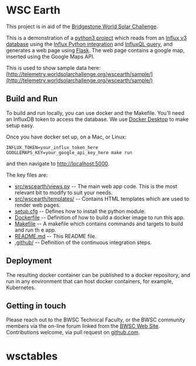 # WSC Earth

This project is in aid of the [Bridgestone World Solar Challenge](https://www.worldsolarchallenge.org/).

This is a demonstration of a [python3 project](https://www.python.org/) which reads from an [Influx v3 database](https://www.influxdata.com/) using the [Influx Python integration](https://docs.influxdata.com/influxdb/cloud-serverless/reference/client-libraries/v3/python/) and [InfluxQL query](https://docs.influxdata.com/influxdb/cloud-serverless/reference/influxql/), and generates a web page using [Flask](https://flask.palletsprojects.com/en/2.1.x/). The web page contains a google map, inserted using the Google Maps API.

This is used to show sample data here: [http://telemetry.worldsolarchallenge.org/wscearth/sample/](http://telemetry.worldsolarchallenge.org/wscearth/sample/)

## Build and Run

To build and run locally, you can use docker and the Makefile. You'll need an InfluxDB token to access the database. We use [Docker Desktop](https://www.docker.com/products/docker-desktop) to make setup easy.

Once you have docker set up, on a Mac, or Linux:

```
INFLUX_TOKEN=your_influx_token_here GOOGLEMAPS_KEY=your_google_api_key_here make run
```

and then navigate to [http://localhost:5000](http://localhost:5000).

The key files are:

* [src/wscearth/views.py](src/wscearth/views.py) -- The main web app code. This is the most relevant bit to modify to suit your needs.
* [src/wscearth/templates/](src/wscearth/templates/) -- Contains HTML templates which are used to render web pages.
* [setup.cfg](setup.cfg) -- Defines how to install the python module.
* [Dockerfile](Dockerfile) -- Definition of how to build a docker image to run this app.
* [Makefile](Makefile) -- A makefile which contains commands and targets to build and run th
e app.
* [README.md](README.md) -- This README file.
* [.github/](.github/) -- Definition of the continuous integration steps.


## Deployment

The resulting docker container can be published to a docker repository, and run in any environment that can host docker containers, for example, Kubernetes.

## Getting in touch

Please reach out to the BWSC Technical Faculty, or the BWSC community members via the on-line forum linked from the [BWSC Web Site](https://www.worldsolarchallenge.org/). Contributions welcome, via pull request on [github.com](https://github.com/worldsolarchallenge/wscearth).
# wsctables
